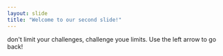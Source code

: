 ```yaml
---
layout: slide
title: "Welcome to our second slide!"
---
```

don't limit your challenges, challenge youe limits.
Use the left arrow to go back!
